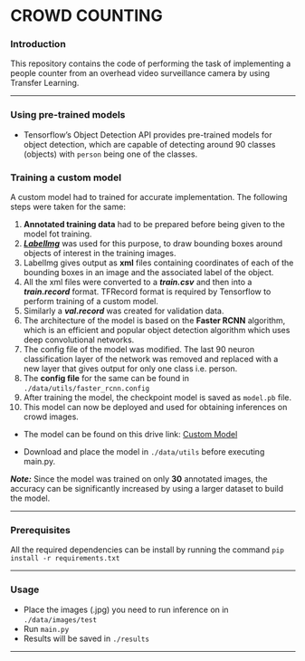 # CROWD COUNTING



### Introduction

This repository contains the code of performing the task of implementing a people counter from an overhead video surveillance camera by using Transfer Learning.
***

### Using pre-trained models

- Tensorflow’s Object Detection API provides pre-trained models for object detection, which are capable of detecting around 90 classes (objects) with `person` being one of the classes.



### Training a custom model

A custom model had to trained for accurate implementation. The following steps were taken for the same:

1. **Annotated training data** had to be prepared before being given to the model fot training.
1. ***[LabelImg](https://github.com/tzutalin/labelImg)*** was used for this purpose, to draw bounding boxes around objects of interest in the training images.
1. LabelImg gives output as **xml** files containing coordinates of each of the bounding boxes in an image and the associated label of the object.
1. All the xml files were converted to a ***train.csv*** and then into a ***train.record*** format. TFRecord format is required by Tensorflow to perform training of a custom model.
1. Similarly a ***val.record*** was created for validation data.
1. The architecture of the model is based on the **Faster RCNN** algorithm, which is an efficient and popular object detection algorithm which uses deep convolutional networks.
1. The config file of the model was modified. The last 90 neuron classification layer of the network was removed and replaced with a new layer that gives output for only one class i.e. person.
1. The **config file** for the same can be found in `./data/utils/faster_rcnn.config`
1. After training the model, the checkpoint model is saved as `model.pb` file.
1. This model can now be deployed and used for obtaining inferences on crowd images.

- The model can be found on this drive link: ​[Custom Model](https://drive.google.com/open?id=1IBgEyaASf10KUFTCbky9mtruUpyoqDWR)

- Download and place the model in `./data/utils` before executing main.py.


***Note:*** Since the model was trained on only **30** annotated images, the accuracy can be significantly increased by using a larger dataset to build the model.
***


### Prerequisites
All the required dependencies can be install by running the command `pip install -r requirements.txt`
***

### Usage

- Place the images (.jpg) you need to run inference on in `./data/images/test`
- Run `main.py`
- Results will be saved in `./results`

***
